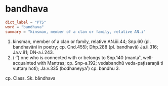 # bandhava

``` toml
dict_label = "PTS"
word = "bandhava"
summary = "kinsman, member of a clan or family, relative AN.i"
```

1. kinsman, member of a clan or family, relative AN.iii.44; Snp.60 (pl. bandhavāni in poetry; cp. Cnd.455); Dhp.288 (pl. bandhavā) Ja.ii.316; Ja.v.81; DN\-a.i.243.
2. (\-˚) one who is connected with or belongs to Snp.140 (manta˚, well\-acquainted with Mantras; cp. Snp\-a.192; vedabandhū veda\-paṭisaraṇā ti vuttaṃ hoti); Ja.v.335 (bodhaneyya˚) cp. bandhu 3.

cp. Class. Sk. bāndhava

